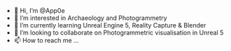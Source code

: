 - 👋 Hi, I’m @App0e
- 👀 I’m interested in Archaeology and Photogrammetry
- 🌱 I’m currently learning Unreal Engine 5, Reality Capture & Blender
- 💞️ I’m looking to collaborate on Photogrammetric visualisation in Unreal 5
- 📫 How to reach me ...

<!---
App0e/App0e is a ✨ special ✨ repository because its `README.md` (this file) appears on your GitHub profile.
You can click the Preview link to take a look at your changes.
--->
